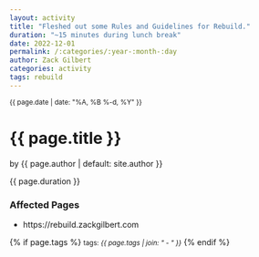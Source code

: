 ```yaml
---
layout: activity
title: "Fleshed out some Rules and Guidelines for Rebuild."
duration: "~15 minutes during lunch break"
date: 2022-12-01
permalink: /:categories/:year-:month-:day
author: Zack Gilbert
categories: activity
tags: rebuild
---
```


<small>{{ page.date | date: "%A, %B %-d, %Y" }}</small>
<h1>{{ page.title }}</h1>

<p class="view">by {{ page.author | default: site.author }}</p>

<p>{{ page.duration }}</p>

<h3>Affected Pages</h3>
<ul>
  <li>https://rebuild.zackgilbert.com</li>
</ul>

{% if page.tags %}
  <small>tags: <em>{{ page.tags | join: "</em> - <em>" }}</em></small>
{% endif %}
